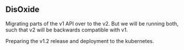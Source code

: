 ## DisOxide

Migrating parts of the v1 API over to the v2.
But we will be running both, such that v2 will be backwards compatible with v1.

Preparing the v1.2 release and deployment to the kubernetes.